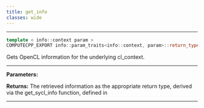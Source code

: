 ```yaml
---
title: get_info
classes: wide
---
```



---

```cpp
template < info::context param >
COMPUTECPP_EXPORT info::param_traits<info::context, param>::return_type cl::sycl::context::get_info() const
```


Gets OpenCL information for the underlying cl_context. 


---
**Parameters:**

**Returns:** The retrieved information as the appropriate return type, derived via the get_sycl_info function, defined in 

---
